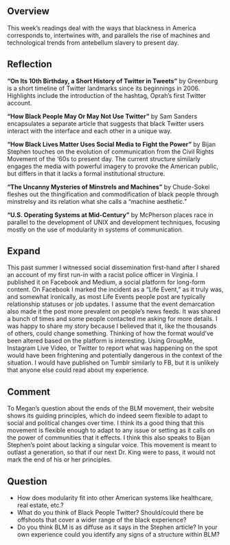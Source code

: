 Overview
--------

This week’s readings deal with the ways that blackness in America corresponds to, intertwines with, and parallels the rise of machines and technological trends from antebellum slavery to present day.

Reflection
----------

**“On Its 10th Birthday, a Short History of Twitter in Tweets”** by Greenburg is a short timeline of Twitter landmarks since its beginnings in 2006. Highlights include the introduction of the hashtag, Oprah’s first Twitter account. 

**“How Black People May Or May Not Use Twitter”** by Sam Sanders encapsulates a separate article that suggests that black Twitter users interact with the interface and each other in a unique way.  

**“How Black Lives Matter Uses Social Media to Fight the Power”** by Bijan Stephen touches on the evolution of communication from the Civil Rights Movement of the ‘60s to present day. The current structure similarly engages the media with powerful imagery to provoke the American public, but differs in that it lacks a formal institutional structure.

**“The Uncanny Mysteries of Minstrels and Machines”** by Chude-Sokei fleshes out the thingification and commodification of black people through minstrelsy and its relation what she calls a “machine aesthetic.”

**“U.S. Operating Systems at Mid-Century”** by McPherson places race in parallel to the development of UNIX and development techniques, focusing mostly on the use of modularity in systems of communication.


Expand
------

This past summer I witnessed social dissemination first-hand after I shared an account of my first run-in with a racist police officer in Virginia. I published it on Facebook and Medium, a social platform for long-form content. On Facebook I marked the incident as a “Life Event,” as it truly was, and somewhat ironically, as most Life Events people post are typically relationship statuses or job updates. I assume that the event demarcation also made it the post more prevalent on people’s news feeds. It was shared a bunch of times and some people contacted me asking for more details. I was happy to share my story because I believed that it, like the thousands of others, could change something.
Thinking of how the format would’ve been altered based on the platform is interesting. Using GroupMe, Instagram Live Video, or Twitter to report what was happening on the spot would have been frightening and potentially dangerous in the context of the situation. I would have published on Tumblr similarly to FB, but it is unlikely that anyone else could read about my experience.

Comment
-------

To Megan’s question about the ends of the BLM movement, their website shows its guiding principles, which do indeed seem flexible to adapt to social and political changes over time. I think its a good thing that this movement is flexible enough to adapt to any issue or setting as it calls on the power of communities that it effects. I think this also speaks to Bijan Stephen’s point about lacking a singular voice. This movement is meant to outlast a generation, so that if our next Dr. King were to pass, it would not mark the end of his or her principles.

Question
--------

* How does modularity fit into other American systems like healthcare, real estate, etc.?
* What do you think of Black People Twitter? Should/could there be offshoots that cover a wider range of the black experience?
* Do you think BLM is as diffuse as it says in the Stephen article? In your own experience could you identify any signs of a structure within BLM?

